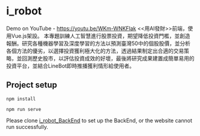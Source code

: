 # i_robot
Demo on YouTube - https://youtu.be/WKm-WNKFlak
<<用AI發財>>前端，使用Vue.js架設。
本專題訓練人工智慧進行股票投資，期望降低投資門檻，並創造報酬。研究各種機器學習及深度學習的方法以預測臺灣50中的個股股價，並分析各個方法的優劣，以選擇投資獲利極大化的方法，透過結果制定出合適的交易策略，並回測歷史股市，以評估投資成效的好壞，最後將研究成果建置成簡單易用的投資平台，並結合LineBot即時推播獲利情形給使用者。

## Project setup
```
npm install
```
```
npm run serve
```
Please clone [i_robot_BackEnd](https://github.com/InkyChew/i_robot_BackEnd)
to set up the BackEnd, or the website cannot run successfully.
